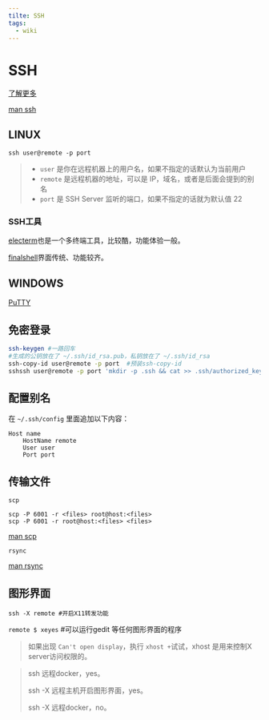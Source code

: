 ```yaml
---
tilte: SSH
tags:
  - wiki
---
```


# SSH

[了解更多](https://abcdabcd987.com/ssh/)

[man ssh](https://man.linuxde.net/ssh)

## LINUX

`ssh user@remote -p port`

> - `user` 是你在远程机器上的用户名，如果不指定的话默认为当前用户
> - `remote` 是远程机器的地址，可以是 IP，域名，或者是后面会提到的别名
> - `port` 是 SSH Server 监听的端口，如果不指定的话就为默认值 22

### SSH工具

[electerm](https://electerm.github.io/electerm/)也是一个多终端工具，比较酷，功能体验一般。

[finalshell](http://www.hostbuf.com/)界面传统、功能较齐。

## WINDOWS

[PuTTY](https://www.chiark.greenend.org.uk/~sgtatham/putty/latest.html)

## 免密登录

```bash
ssh-keygen #一路回车
#生成的公钥放在了 ~/.ssh/id_rsa.pub，私钥放在了 ~/.ssh/id_rsa
ssh-copy-id user@remote -p port  #预装ssh-copy-id
sshssh user@remote -p port 'mkdir -p .ssh && cat >> .ssh/authorized_keys' < ~/.ssh/id_rsa.pubcopy-id user@remote -p port
```

## 配置别名

在 `~/.ssh/config` 里面追加以下内容：

```
Host name
    HostName remote
    User user
    Port port
```

## 传输文件

`scp`

```
scp -P 6001 -r <files> root@host:<files>
scp -P 6001 -r root@host:<files> <files>
```

[man scp](https://man.linuxde.net/scp)

`rsync`

[man rsync](https://man.linuxde.net/rsync)

## 图形界面

`ssh -X remote #开启X11转发功能`

`remote $ xeyes` #可以运行gedit 等任何图形界面的程序

> 如果出现 `Can't open display`，执行 `xhost +`试试，xhost 是用来控制X server访问权限的。

> ssh 远程docker，yes。
>
> ssh -X 远程主机开启图形界面，yes。
>
> ssh -X 远程docker，no。
